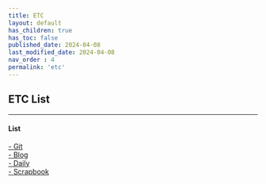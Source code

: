 ```yaml
---
title: ETC
layout: default
has_children: true
has_toc: false
published_date: 2024-04-08
last_modified_date: 2024-04-08
nav_order : 4
permalink: 'etc'
---
```


## ETC List

---

#### List
<a href="https://pozuhtuhv.github.io/git">
    <span style="font-size:14px;">- Git</span>
</a><br>
<a href="https://pozuhtuhv.github.io/blog">
    <span style="font-size:14px;">- Blog</span>
</a><br>
<a href="https://pozuhtuhv.github.io/daily">
    <span style="font-size:14px;">- Daily</span>
</a><br>
<a href="https://pozuhtuhv.github.io/scrapbook">
    <span style="font-size:14px;">- Scrapbook</span>
</a><br>


<!-- \- [Daily](https://pozuhtuhv.github.io/daily) -->
<!-- \- [Blog](https://pozuhtuhv.github.io/blog) -->
<!-- \- [Git](https://pozuhtuhv.github.io/git) -->